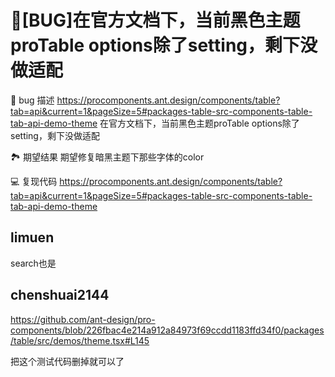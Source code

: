 # 🐛[BUG]在官方文档下，当前黑色主题proTable options除了setting，剩下没做适配

🐛 bug 描述
https://procomponents.ant.design/components/table?tab=api&current=1&pageSize=5#packages-table-src-components-table-tab-api-demo-theme
在官方文档下，当前黑色主题proTable options除了setting，剩下没做适配

🏞 期望结果
期望修复暗黑主题下那些字体的color

💻 复现代码
https://procomponents.ant.design/components/table?tab=api&current=1&pageSize=5#packages-table-src-components-table-tab-api-demo-theme

## limuen

search也是

## chenshuai2144

https://github.com/ant-design/pro-components/blob/226fbac4e214a912a84973f69ccdd1183ffd34f0/packages/table/src/demos/theme.tsx#L145

把这个测试代码删掉就可以了
